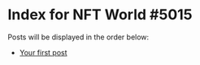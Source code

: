 # Index for NFT World #5015
Posts will be displayed in the order below:

- [Your first post](./001-first.md)


